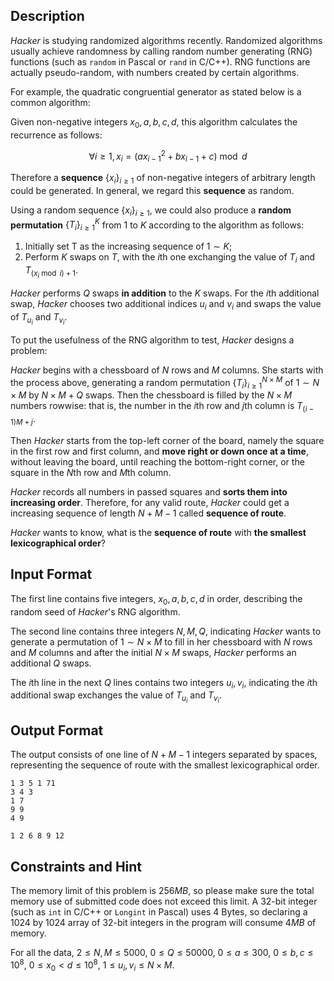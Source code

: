 ## Description

*Hacker* is studying randomized algorithms recently. Randomized algorithms usually achieve randomness by calling random number generating (RNG) functions (such as `random` in Pascal or `rand` in C/C++). RNG functions are actually pseudo-random, with numbers created by certain algorithms.

For example, the quadratic congruential generator as stated below is a common algorithm:

Given non-negative integers $x_0,a,b,c,d$, this algorithm calculates the recurrence as follows:

$$\forall i \geq 1, x_i = ( ax_{i-1}^2+bx_{i-1}+c ) \bmod d$$

Therefore a **sequence** $\{x_i\}_{i \geq 1}$ of non-negative integers of arbitrary length could be generated. In general, we regard this **sequence** as random.

Using a random sequence $\{x_i\}_{i \geq 1}$, we could also produce a **random permutation** $\{T_i\}_{i \geq 1}^K$ from $1$ to $K$ according to the algorithm as follows:

1. Initially set T as the increasing sequence of $1 \sim K$;
2. Perform $K$ swaps on $T$, with the $i$th one exchanging the value of $T_i$ and $T_{(x_i \bmod i)+1}$.

*Hacker* performs $Q$ swaps **in addition** to the $K$ swaps. For the $i$th additional swap, *Hacker* chooses two additional indices $u_i$ and $v_i$ and swaps the value of $T_{u_i}$ and $T_{v_i}$.

To put the usefulness of the RNG algorithm to test, *Hacker* designs a problem:

*Hacker* begins with a chessboard of $N$ rows and $M$ columns. She starts with the process above, generating a random permutation $\{T_i\}_{i \geq 1}^{N \times M}$ of $1 \sim N \times M$ by $N \times M + Q$ swaps. Then the chessboard is filled by the $N \times M$ numbers rowwise: that is, the number in the $i$th row and $j$th column is $T_{(i-1)M+j}$.

Then *Hacker* starts from the top-left corner of the board, namely the square in the first row and first column, and **move right or down once at a time**, without leaving the board, until reaching the bottom-right corner, or the square in the $N$th row and $M$th column.

*Hacker* records all numbers in passed squares and **sorts them into increasing order**. Therefore, for any valid route, *Hacker* could get a increasing sequence of length $N+M-1$ called **sequence of route**.

*Hacker* wants to know, what is the **sequence of route** with **the smallest lexicographical order**?


## Input Format

The first line contains five integers, $x_0,a,b,c,d$ in order, describing the random seed of *Hacker*'s RNG algorithm.

The second line contains three integers $N,M,Q$, indicating *Hacker* wants to generate a permutation of $1 \sim N \times M$ to fill in her chessboard with $N$ rows and $M$ columns and after the initial $N \times M$ swaps, *Hacker* performs an additional $Q$ swaps.

The $i$th line in the next $Q$ lines contains two integers $u_i,v_i$, indicating the $i$th additional swap exchanges the value of $T_{u_i}$ and $T_{v_i}$.

## Output Format

The output consists of one line of $N+M-1$ integers separated by spaces, representing the sequence of route with the smallest lexicographical order.

```input1
1 3 5 1 71
3 4 3
1 7
9 9
4 9
```
```output1
1 2 6 8 9 12
```

## Constraints and Hint

The memory limit of this problem is $256 MB$, so please make sure the total memory use of submitted code does not exceed this limit. A $32$-bit integer (such as `int` in C/C++ or `Longint` in Pascal) uses $4$ Bytes, so declaring a $1024$ by $1024$ array of $32$-bit integers in the program will consume $4 MB$ of memory.

For all the data, $2 \leq N,M \leq 5000$, $0 \leq Q \leq 50000$, $0 \leq a \leq 300$, $0 \leq b,c \leq 10^8$, $0 \leq x_0 < d \leq 10^8$, $1 \leq u_i,v_i \leq N \times M$.